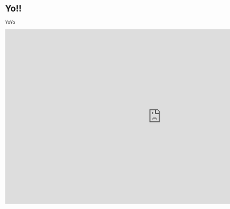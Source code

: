 # Yo!!

YoYo

<iframe width="1012" height="569.25" src="https://www.youtube.com/embed/I22AqV9zV50" frameborder="0" allow="accelerometer; autoplay; clipboard-write; encrypted-media; gyroscope; picture-in-picture" allowfullscreen></iframe>

<script>
  document.querySelector(".markdown-body > h1:first-child").remove();
</script>
